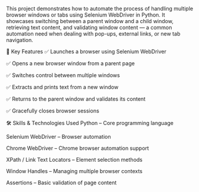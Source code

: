 This project demonstrates how to automate the process of handling multiple browser windows or tabs using Selenium WebDriver in Python.
It showcases switching between a parent window and a child window, retrieving text content, and validating window content — a common automation need when dealing with pop-ups, external links, or new tab navigation.

🎯 Key Features
✅ Launches a browser using Selenium WebDriver

✅ Opens a new browser window from a parent page

✅ Switches control between multiple windows

✅ Extracts and prints text from a new window

✅ Returns to the parent window and validates its content

✅ Gracefully closes browser sessions

🛠️ Skills & Technologies Used
Python – Core programming language

Selenium WebDriver – Browser automation

Chrome WebDriver – Chrome browser automation support

XPath / Link Text Locators – Element selection methods

Window Handles – Managing multiple browser contexts

Assertions – Basic validation of page content

